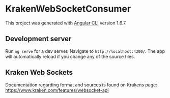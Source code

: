 # KrakenWebSocketConsumer

This project was generated with [Angular CLI](https://github.com/angular/angular-cli) version 1.6.7.

## Development server

Run `ng serve` for a dev server. Navigate to `http://localhost:4200/`. The app will automatically reload if you change any of the source files.

## Kraken Web Sockets

Documentation regarding format and sources is found on Krakens page: https://www.kraken.com/features/websocket-api